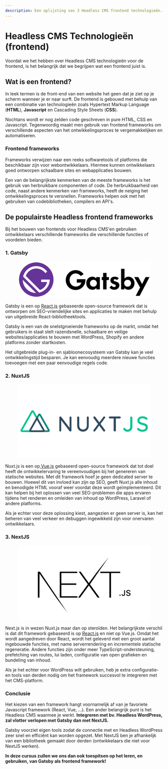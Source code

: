 ```yaml
---
description: Een oplijsting van 3 Headless CMS frontend technologieën.
---
```


# Headless CMS Technologieën (frontend)

Voordat we het hebben over Headless CMS technologieën voor de frontend, is het belangrijk dat we begrijpen wat een frontend juist is.

## Wat is een frontend?

In leek termen is de front-end van een website het geen dat je ziet op je scherm wanneer je er naar surft. De frontend is gebouwd met behulp van een combinatie van technologieën zoals Hypertext Markup Language (**HTML**), **Javascript** en Cascading Style Sheets (**CSS**).

Nochtans wordt er nog zelden code geschreven in pure HTML, CSS en Javascript. Tegenwoordig maakt men gebruik van frontend frameworks om verschillende aspecten van het ontwikkelingsproces te vergemakkelijken en automatiseren.

### Frontend frameworks

Frameworks verwijzen naar een reeks softwaretools of platforms die beschikbaar zijn voor webontwikkelaars. Hiermee kunnen ontwikkelaars goed ontworpen schaalbare sites en webapplicaties bouwen.&#x20;

Een van de belangrijkste kenmerken van de meeste frameworks is het gebruik van herbruikbare componenten of code. De herbruikbaarheid van code, naast andere kenmerken van frameworks, heeft de neiging het ontwikkelingsproces te versnellen. Frameworks helpen ook met het gebruiken van codebibliotheken, compilers en API's.

## De populairste Headless frontend frameworks

Bij het bouwen van frontends voor Headless CMS'en gebruiken ontwikkelaars verschillende frameworks die verschillende functies of voordelen bieden.

### 1. Gatsby

<figure><img src="../.gitbook/assets/image (209).png" alt=""><figcaption></figcaption></figure>

Gatsby is een op [React.js](https://reactjs.org/) gebaseerde open-source framework dat is ontworpen om SEO-vriendelijke sites en applicaties te maken met behulp van uitgebreide React-bibliotheektools.&#x20;

Gatsby is een van de snelstgroeiende frameworks op de markt, omdat het gebruikers in staat stelt razendsnelle, schaalbare en veilige websites/applicaties te bouwen met WordPress, Shopify en andere platforms zonder startkosten.

Het uitgebreide plug-in- en sjabloonecosysteem van Gatsby kan je veel ontwikkelingstijd besparen. Je kan eenvoudig meerdere nieuwe functies toevoegen met een paar eenvoudige regels code.

### 2. NuxtJS

<figure><img src="../.gitbook/assets/image (208).png" alt=""><figcaption></figcaption></figure>

Nuxt.js is een op[ Vue.js](https://vuejs.org/) gebaseerd open-source framework dat tot doel heeft de ontwikkelervaring te vereenvoudigen bij het genereren van statische websites. Met dit framework hoef je geen dedicated server te bouwen. Hoewel dit van invloed kan zijn op SEO, geeft Nuxt.js alle inhoud en benodigde HTML vooraf weer voordat deze wordt geïmplementeerd. Dit kan helpen bij het oplossen van veel SEO-problemen die apps ervaren tijdens het renderen en omleiden van inhoud op WordPress, Laravel of andere platforms.&#x20;

Als je echter voor deze oplossing kiest, aangezien er geen server is, kan het beheren van veel verkeer en debuggen ingewikkeld zijn voor onervaren ontwikkelaars.

### 3. NextJS

<figure><img src="../.gitbook/assets/image (216).png" alt=""><figcaption></figcaption></figure>

Next.js is in wezen Nuxt.js maar dan op steroïden. Het belangrijkste verschil is dat dit framework gebaseerd is op [React.js](https://reactjs.org/) en niet op Vue.js. Omdat het wordt aangedreven door React, wordt het geleverd met een groot aantal ingebouwde functies, met name serverrendering en incrementele statische regeneratie. Andere functies zijn onder meer TypeScript-ondersteuning, prefetching van routes, lui laden, configuratie van open grafieken en bundeling van inhoud.&#x20;

Als je het echter voor WordPress wilt gebruiken, heb je extra configuratie- en tools van derden nodig om het framework succesvol te integreren met het CMS-platform.

### Conclusie

Het kiezen van een framework hangt voornamelijk af van je favoriete Javascript framework (React, Vue, ...). Een ander belangrijk punt is het Headless CMS waarmee je werkt. **Integreren met bv. Headless WordPress, zal vlotter verlopen met Gatsby dan met NextJS.**&#x20;

Gatsby voorziet eigen tools zodat de connectie met en Headless WordPress zeer snel en efficiënt kan worden opgezet. Met NextJS ben je afhankelijk van een bibliotheek gemaakt door derden (ontwikkelaars die niet voor NextJS werken).

**In deze cursus zullen we ons dan ook toespitsen op het leren, en gebruiken, van Gatsby als frontend framework!**

